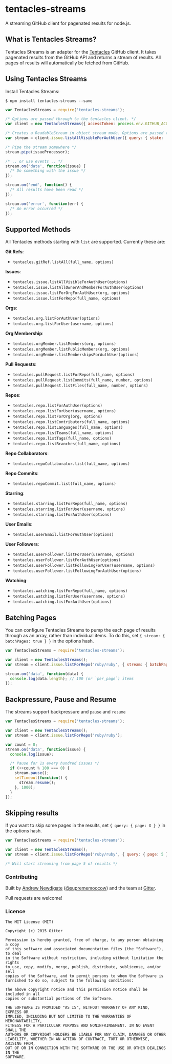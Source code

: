 # tentacles-streams

A streaming GitHub client for pagenated results for node.js.

## What is Tentacles Streams?

Tentacles Streams is an adapter for the [Tentacles](https://github.com/gitterHQ/tentacles) GitHub client. It takes pagenated results from the GitHub API and returns a stream of results. All pages of results will automatically be fetched from GitHub.

## Using Tentacles Streams

Install Tentacles Streams:

```shell
$ npm install tentacles-streams --save
```

```javascript
var TentaclesStreams = require('tentacles-streams');

/* Options are passed through to the tentacles client. */
var client = new TentaclesStreams({ accessToken: process.env.GITHUB_ACCESS_TOKEN });

/* Creates a ReadableStream in object stream mode. Options are passed through to Tentacles */
var stream = client.issue.listAllVisibleForAuthUser({ query: { state: 'all', per_page: 10 /* Will default to 100 */ } });

/* Pipe the stream somewhere */
stream.pipe(issueProcessor);

/* .. or use events .. */
stream.on('data', function(issue) {
  /* Do something with the issue */
});

stream.on('end', function() {
  /* All results have been read */
});

stream.on('error', function(err) {
  /* An error occurred */
});
```

## Supported Methods

All Tentacles methods starting with `list` are supported. Currently these are:

**Git Refs**:
* `tentacles.gitRef.listAll(full_name, options)`

**Issues**:
* `tentacles.issue.listAllVisibleForAuthUser(options)`
* `tentacles.issue.listAllOwnerAndMemberForAuthUser(options)`
* `tentacles.issue.listForOrgForAuthUser(org, options)`
* `tentacles.issue.listForRepo(full_name, options)`

**Orgs**:
* `tentacles.org.listForAuthUser(options)`
* `tentacles.org.listForUser(username, options)`

**Org Membership**:
* `tentacles.orgMember.listMembers(org, options)`
* `tentacles.orgMember.listPublicMembers(org, options)`
* `tentacles.orgMember.listMembershipsForAuthUser(options)`

**Pull Requests**:
* `tentacles.pullRequest.listForRepo(full_name, options)`
* `tentacles.pullRequest.listCommits(full_name, number, options)`
* `tentacles.pullRequest.listFiles(full_name, number, options)`

**Repos**:
* `tentacles.repo.listForAuthUser(options)`
* `tentacles.repo.listForUser(username, options)`
* `tentacles.repo.listForOrg(org, options)`
* `tentacles.repo.listContributors(full_name, options)`
* `tentacles.repo.listLanguages(full_name, options)`
* `tentacles.repo.listTeams(full_name, options)`
* `tentacles.repo.listTags(full_name, options)`
* `tentacles.repo.listBranches(full_name, options)`

**Repo Collaborators**:
* `tentacles.repoCollaborator.list(full_name, options)`

**Repo Commits**:
* `tentacles.repoCommit.list(full_name, options)`

**Starring**:
* `tentacles.starring.listForRepo(full_name, options)`
* `tentacles.starring.listForUser(username, options)`
* `tentacles.starring.listForAuthUser(options)`

**User Emails**:
* `tentacles.userEmail.listForAuthUser(options)`

**User Followers**:
* `tentacles.userFollower.listForUser(username, options)`
* `tentacles.userFollower.listForAuthUser(options)`
* `tentacles.userFollower.listFollowingForUser(username, options)`
* `tentacles.userFollower.listFollowingForAuthUser(options)`

**Watching**:
* `tentacles.watching.listForRepo(full_name, options)`
* `tentacles.watching.listForUser(username, options)`
* `tentacles.watching.listForAuthUser(options)`

## Batching Pages

You can configure Tentacles Streams to pump the each page of results through as
an array, rather than individual items. To do this, set `{ stream: { batchPages: true } }`
in the options hash.

```javascript
var TentaclesStreams = require('tentacles-streams');

var client = new TentaclesStreams();
var stream = client.issue.listForRepo('ruby/ruby', { stream: { batchPages: true } });

stream.on('data', function(data) {
  console.log(data.length); // 100 (or `per_page`) items
});
```

## Backpressure, Pause and Resume

The streams support backpressure and `pause` and `resume`

```javascript
var TentaclesStreams = require('tentacles-streams');

var client = new TentaclesStreams();
var stream = client.issue.listForRepo('ruby/ruby');

var count = 0;
stream.on('data', function(issue) {
  console.log(issue);

  /* Pause for 1s every hundred issues */
  if (++count % 100 === 0) {
    stream.pause();
    setTimeout(function() {
      stream.resume();
    }, 1000);
  }
});
```

## Skipping results

If you want to skip some pages in the results, set `{ query: { page: X } }` in the options hash.

```javascript
var TentaclesStreams = require('tentacles-streams');

var client = new TentaclesStreams();
var stream = client.issue.listForRepo('ruby/ruby', { query: { page: 5 } });

/* Will start streaming from page 5 of results */
```



### Contributing

Built by [Andrew Newdigate](https://github.com/suprememoocow)
([@suprememoocow](https://twitter.com/suprememoocow)) and the team at
[Gitter](https://gitter.im).

Pull requests are welcome!

### Licence

```
The MIT License (MIT)

Copyright (c) 2015 Gitter

Permission is hereby granted, free of charge, to any person obtaining a copy
of this software and associated documentation files (the "Software"), to deal
in the Software without restriction, including without limitation the rights
to use, copy, modify, merge, publish, distribute, sublicense, and/or sell
copies of the Software, and to permit persons to whom the Software is
furnished to do so, subject to the following conditions:

The above copyright notice and this permission notice shall be included in all
copies or substantial portions of the Software.

THE SOFTWARE IS PROVIDED "AS IS", WITHOUT WARRANTY OF ANY KIND, EXPRESS OR
IMPLIED, INCLUDING BUT NOT LIMITED TO THE WARRANTIES OF MERCHANTABILITY,
FITNESS FOR A PARTICULAR PURPOSE AND NONINFRINGEMENT. IN NO EVENT SHALL THE
AUTHORS OR COPYRIGHT HOLDERS BE LIABLE FOR ANY CLAIM, DAMAGES OR OTHER
LIABILITY, WHETHER IN AN ACTION OF CONTRACT, TORT OR OTHERWISE, ARISING FROM,
OUT OF OR IN CONNECTION WITH THE SOFTWARE OR THE USE OR OTHER DEALINGS IN THE
SOFTWARE.
```
